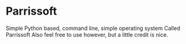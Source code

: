# Parrissoft
Simple Python based, command line, simple operating system Called Parrissoft
Also feel free to use however, but a little credit is nice.
